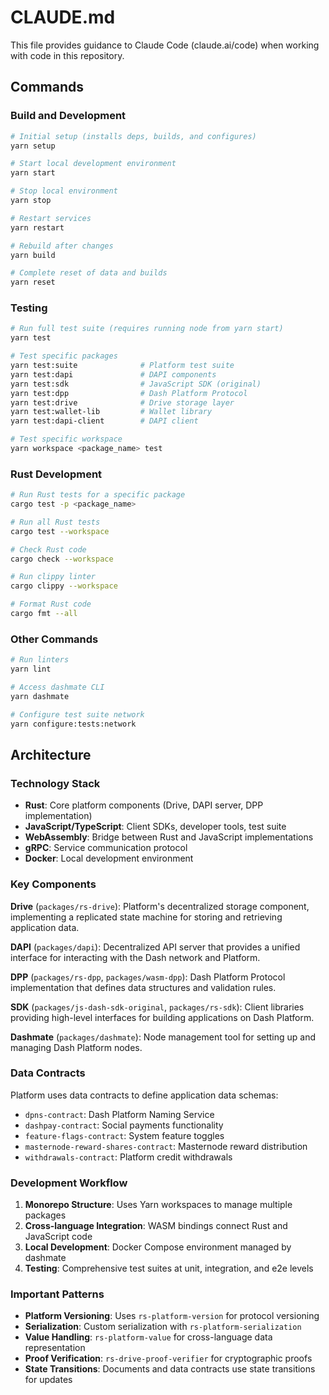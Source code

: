 # CLAUDE.md

This file provides guidance to Claude Code (claude.ai/code) when working with code in this repository.

## Commands

### Build and Development

```bash
# Initial setup (installs deps, builds, and configures)
yarn setup

# Start local development environment
yarn start

# Stop local environment
yarn stop

# Restart services
yarn restart

# Rebuild after changes
yarn build

# Complete reset of data and builds
yarn reset
```

### Testing

```bash
# Run full test suite (requires running node from yarn start)
yarn test

# Test specific packages
yarn test:suite              # Platform test suite
yarn test:dapi               # DAPI components
yarn test:sdk                # JavaScript SDK (original)
yarn test:dpp                # Dash Platform Protocol
yarn test:drive              # Drive storage layer
yarn test:wallet-lib         # Wallet library
yarn test:dapi-client        # DAPI client

# Test specific workspace
yarn workspace <package_name> test
```

### Rust Development

```bash
# Run Rust tests for a specific package
cargo test -p <package_name>

# Run all Rust tests
cargo test --workspace

# Check Rust code
cargo check --workspace

# Run clippy linter
cargo clippy --workspace

# Format Rust code
cargo fmt --all
```

### Other Commands

```bash
# Run linters
yarn lint

# Access dashmate CLI
yarn dashmate

# Configure test suite network
yarn configure:tests:network
```

## Architecture

### Technology Stack

- **Rust**: Core platform components (Drive, DAPI server, DPP implementation)
- **JavaScript/TypeScript**: Client SDKs, developer tools, test suite
- **WebAssembly**: Bridge between Rust and JavaScript implementations
- **gRPC**: Service communication protocol
- **Docker**: Local development environment

### Key Components

**Drive** (`packages/rs-drive`): Platform's decentralized storage component, implementing a replicated state machine for storing and retrieving application data.

**DAPI** (`packages/dapi`): Decentralized API server that provides a unified interface for interacting with the Dash network and Platform.

**DPP** (`packages/rs-dpp`, `packages/wasm-dpp`): Dash Platform Protocol implementation that defines data structures and validation rules.

**SDK** (`packages/js-dash-sdk-original`, `packages/rs-sdk`): Client libraries providing high-level interfaces for building applications on Dash Platform.

**Dashmate** (`packages/dashmate`): Node management tool for setting up and managing Dash Platform nodes.

### Data Contracts

Platform uses data contracts to define application data schemas:
- `dpns-contract`: Dash Platform Naming Service
- `dashpay-contract`: Social payments functionality
- `feature-flags-contract`: System feature toggles
- `masternode-reward-shares-contract`: Masternode reward distribution
- `withdrawals-contract`: Platform credit withdrawals

### Development Workflow

1. **Monorepo Structure**: Uses Yarn workspaces to manage multiple packages
2. **Cross-language Integration**: WASM bindings connect Rust and JavaScript code
3. **Local Development**: Docker Compose environment managed by dashmate
4. **Testing**: Comprehensive test suites at unit, integration, and e2e levels

### Important Patterns

- **Platform Versioning**: Uses `rs-platform-version` for protocol versioning
- **Serialization**: Custom serialization with `rs-platform-serialization`
- **Value Handling**: `rs-platform-value` for cross-language data representation
- **Proof Verification**: `rs-drive-proof-verifier` for cryptographic proofs
- **State Transitions**: Documents and data contracts use state transitions for updates